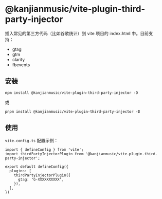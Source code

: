 # @kanjianmusic/vite-plugin-third-party-injector

插入常见的第三方代码（比如谷歌统计）到 vite 项目的 index.html 中。目前支持：

* gtag
* gtm
* clarity
* fbevents

## 安装

```
npm install @kanjianmusic/vite-plugin-third-party-injector -D
```

或

```
pnpm install @kanjianmusic/vite-plugin-third-party-injector -D
```


## 使用

`vite.config.ts` 配置示例：

```
import { defineConfig } from 'vite';
import thirdPartyInjectorPlugin from '@kanjianmusic/vite-plugin-third-party-injector';

export default defineConfig({
  plugins: [
    thirdPartyInjectorPlugin({
      gtag: 'G-XXXXXXXXXX',
    }),
  ],
})
```
